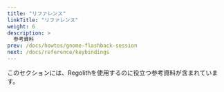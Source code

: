 ```yaml
---
title: "リファレンス"
linkTitle: "リファレンス"
weight: 6
description: >
  参考資料
prev: /docs/howtos/gnome-flashback-session
next: /docs/reference/keybindings
---
```


このセクションには、Regolithを使用するのに役立つ参考資料が含まれています。
